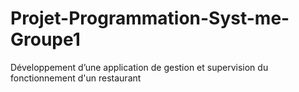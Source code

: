 # Projet-Programmation-Syst-me-Groupe1
Développement d’une  application de gestion et supervision du fonctionnement d'un restaurant

